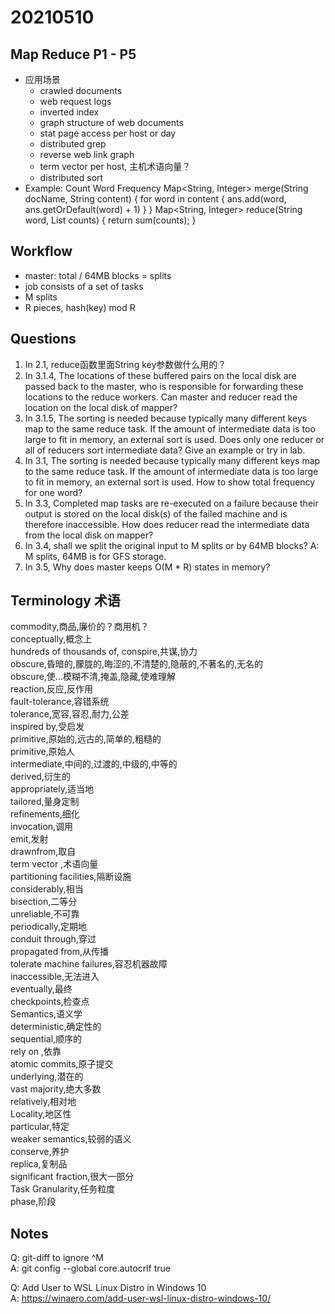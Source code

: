 # 20210510

## Map Reduce P1 - P5
- 应用场景
  - crawled documents
  - web request logs
  - inverted index
  - graph structure of web documents
  - stat page access per host or day
  - distributed grep
  - reverse web link graph
  - term vector per host, 主机术语向量？
  - distributed sort
- Example: Count Word Frequency
  Map<String, Integer> merge(String docName, String content) {
    for word in content {
      ans.add(word, ans.getOrDefault(word) + 1)
    }
  }
  Map<String, Integer> reduce(String word, List<Integer> counts) {
    return sum(counts);
  }

## Workflow
  - master: total / 64MB blocks = splits
  - job consists of a set of tasks
  - M splits
  - R pieces, hash(key) mod R
  
## Questions
1. In 2.1, reduce函数里面String key参数做什么用的？
2. In 3.1.4, The locations of these buffered pairs on
the local disk are passed back to the master, who
is responsible for forwarding these locations to the
reduce workers. Can master and reducer read the location on the local disk of mapper?
3. In 3.1.5, The sorting is needed because typically
many different keys map to the same reduce task. If
the amount of intermediate data is too large to fit in
memory, an external sort is used. Does only one reducer or all of reducers sort intermediate data? Give an example or try in lab.
4. In 3.1, The sorting is needed because typically
many different keys map to the same reduce task. If
the amount of intermediate data is too large to fit in
memory, an external sort is used. How to show total frequency for one word?
5. In 3.3, Completed map tasks are re-executed on a failure because their output is stored on the local disk(s) of the
failed machine and is therefore inaccessible. How does reducer read the intermediate data from the local disk on mapper?
6. In 3.4, shall we split the original input to M splits or by 64MB blocks? 
A: M splits, 64MB is for GFS storage.
7. In 3.5, Why does master keeps O(M * R) states in memory?


## Terminology 术语
commodity,商品,廉价的？商用机？  
conceptually,概念上   
hundreds of thousands of,
conspire,共谋,协力  
obscure,昏暗的,朦胧的,晦涩的,不清楚的,隐蔽的,不著名的,无名的  
obscure,使…模糊不清,掩盖,隐藏,使难理解  
reaction,反应,反作用  
fault-tolerance,容错系统  
tolerance,宽容,容忍,耐力,公差  
inspired by,受启发  
primitive,原始的,远古的,简单的,粗糙的  
primitive,原始人  
intermediate,中间的,过渡的,中级的,中等的  
derived,衍生的  
appropriately,适当地  
tailored,量身定制  
refinements,细化  
invocation,调用  
emit,发射  
drawnfrom,取自  
term vector ,术语向量  
partitioning facilities,隔断设施  
considerably,相当  
bisection,二等分  
unreliable,不可靠  
periodically,定期地  
conduit through,穿过  
propagated from,从传播  
tolerate machine failures,容忍机器故障  
inaccessible,无法进入  
eventually,最终  
checkpoints,检查点  
Semantics,语义学  
deterministic,确定性的  
sequential,顺序的  
rely on ,依靠  
atomic commits,原子提交  
underlying,潜在的  
vast majority,绝大多数  
relatively,相对地  
Locality,地区性  
particular,特定  
weaker semantics,较弱的语义  
conserve,养护  
replica,复制品  
significant fraction,很大一部分  
Task Granularity,任务粒度  
phase,阶段  
  
## Notes  
Q: git-diff to ignore ^M  
A: git config --global core.autocrlf true  
  
Q: Add User to WSL Linux Distro in Windows 10  
A: https://winaero.com/add-user-wsl-linux-distro-windows-10/  




